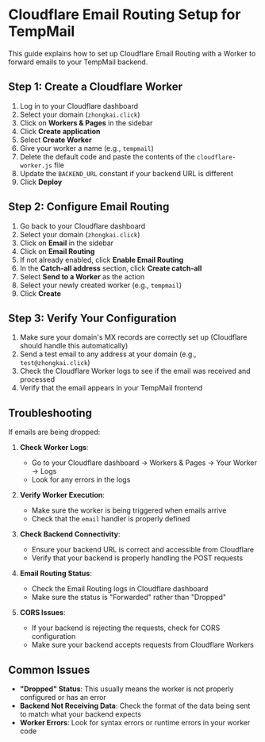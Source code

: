 # Cloudflare Email Routing Setup for TempMail

This guide explains how to set up Cloudflare Email Routing with a Worker to forward emails to your TempMail backend.

## Step 1: Create a Cloudflare Worker

1. Log in to your Cloudflare dashboard
2. Select your domain (`zhongkai.click`)
3. Click on **Workers & Pages** in the sidebar
4. Click **Create application**
5. Select **Create Worker**
6. Give your worker a name (e.g., `tempmail`)
7. Delete the default code and paste the contents of the `cloudflare-worker.js` file
8. Update the `BACKEND_URL` constant if your backend URL is different
9. Click **Deploy**

## Step 2: Configure Email Routing

1. Go back to your Cloudflare dashboard
2. Select your domain (`zhongkai.click`)
3. Click on **Email** in the sidebar
4. Click on **Email Routing**
5. If not already enabled, click **Enable Email Routing**
6. In the **Catch-all address** section, click **Create catch-all**
7. Select **Send to a Worker** as the action
8. Select your newly created worker (e.g., `tempmail`)
9. Click **Create**

## Step 3: Verify Your Configuration

1. Make sure your domain's MX records are correctly set up (Cloudflare should handle this automatically)
2. Send a test email to any address at your domain (e.g., `test@zhongkai.click`)
3. Check the Cloudflare Worker logs to see if the email was received and processed
4. Verify that the email appears in your TempMail frontend

## Troubleshooting

If emails are being dropped:

1. **Check Worker Logs**: 
   - Go to your Cloudflare dashboard → Workers & Pages → Your Worker → Logs
   - Look for any errors in the logs

2. **Verify Worker Execution**:
   - Make sure the worker is being triggered when emails arrive
   - Check that the `email` handler is properly defined

3. **Check Backend Connectivity**:
   - Ensure your backend URL is correct and accessible from Cloudflare
   - Verify that your backend is properly handling the POST requests

4. **Email Routing Status**:
   - Check the Email Routing logs in Cloudflare dashboard
   - Make sure the status is "Forwarded" rather than "Dropped"

5. **CORS Issues**:
   - If your backend is rejecting the requests, check for CORS configuration
   - Make sure your backend accepts requests from Cloudflare Workers

## Common Issues

- **"Dropped" Status**: This usually means the worker is not properly configured or has an error
- **Backend Not Receiving Data**: Check the format of the data being sent to match what your backend expects
- **Worker Errors**: Look for syntax errors or runtime errors in your worker code 
